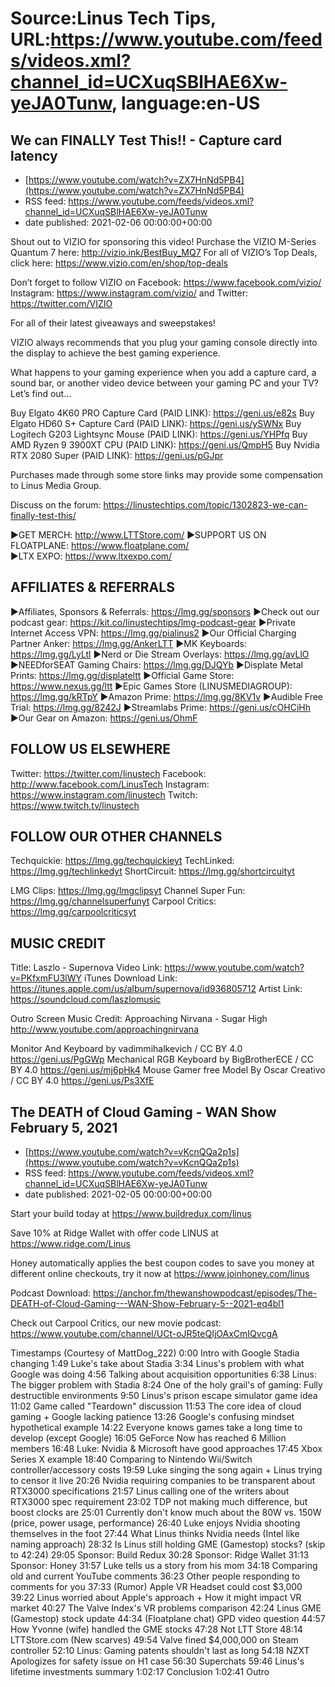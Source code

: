 # Source:Linus Tech Tips, URL:https://www.youtube.com/feeds/videos.xml?channel_id=UCXuqSBlHAE6Xw-yeJA0Tunw, language:en-US

## We can FINALLY Test This!! - Capture card latency
 - [https://www.youtube.com/watch?v=ZX7HnNd5PB4](https://www.youtube.com/watch?v=ZX7HnNd5PB4)
 - RSS feed: https://www.youtube.com/feeds/videos.xml?channel_id=UCXuqSBlHAE6Xw-yeJA0Tunw
 - date published: 2021-02-06 00:00:00+00:00

Shout out to VIZIO for sponsoring this video! Purchase the VIZIO M-Series Quantum 7 here: http://vizio.ink/BestBuy_MQ7
For all of VIZIO’s Top Deals, click here: https://www.vizio.com/en/shop/top-deals

Don’t forget to follow VIZIO on
Facebook: https://www.facebook.com/vizio/
Instagram: https://www.instagram.com/vizio/
and Twitter:  https://twitter.com/VIZIO

For all of their latest giveaways and sweepstakes!

VIZIO always recommends that you plug your gaming console directly into the display to achieve the best gaming experience.

What happens to your gaming experience when you add a capture card, a sound bar, or another video device between your gaming PC and your TV? Let’s find out…

Buy Elgato 4K60 PRO Capture Card (PAID LINK): https://geni.us/e82s
Buy Elgato HD60 S+ Capture Card (PAID LINK): https://geni.us/ySWNx
Buy Logitech G203 Lightsync Mouse (PAID LINK): https://geni.us/YHPfq
Buy AMD Ryzen 9 3900XT CPU (PAID LINK): https://geni.us/QmpH5
Buy Nvidia RTX 2080 Super (PAID LINK): https://geni.us/pGJpr

Purchases made through some store links may provide some compensation to Linus Media Group.

Discuss on the forum: https://linustechtips.com/topic/1302823-we-can-finally-test-this/

►GET MERCH: http://www.LTTStore.com/
►SUPPORT US ON FLOATPLANE: https://www.floatplane.com/  
►LTX EXPO: https://www.ltxexpo.com/   

AFFILIATES & REFERRALS
---------------------------------------------------
►Affiliates, Sponsors & Referrals: https://lmg.gg/sponsors
►Check out our podcast gear: https://kit.co/linustechtips/lmg-podcast-gear
►Private Internet Access VPN: https://lmg.gg/pialinus2
►Our Official Charging Partner Anker: https://lmg.gg/AnkerLTT
►MK Keyboards: https://lmg.gg/LyLtl
►Nerd or Die Stream Overlays: https://lmg.gg/avLlO
►NEEDforSEAT Gaming Chairs: https://lmg.gg/DJQYb
►Displate Metal Prints: https://lmg.gg/displateltt
►Official Game Store: https://www.nexus.gg/ltt
►Epic Games Store (LINUSMEDIAGROUP): https://lmg.gg/kRTpY
►Amazon Prime: https://lmg.gg/8KV1v
►Audible Free Trial: https://lmg.gg/8242J
►Streamlabs Prime: https://geni.us/cOHCiHh
►Our Gear on Amazon: https://geni.us/OhmF

FOLLOW US ELSEWHERE
---------------------------------------------------  
Twitter: https://twitter.com/linustech
Facebook: http://www.facebook.com/LinusTech
Instagram: https://www.instagram.com/linustech
Twitch: https://www.twitch.tv/linustech

FOLLOW OUR OTHER CHANNELS
---------------------------------------------------  
Techquickie: https://lmg.gg/techquickieyt
TechLinked: https://lmg.gg/techlinkedyt
ShortCircuit: https://lmg.gg/shortcircuityt

LMG Clips: https://lmg.gg/lmgclipsyt
Channel Super Fun: https://lmg.gg/channelsuperfunyt
Carpool Critics: https://lmg.gg/carpoolcriticsyt

MUSIC CREDIT
---------------------------------------------------  
Title: Laszlo - Supernova
Video Link: https://www.youtube.com/watch?v=PKfxmFU3lWY
iTunes Download Link: https://itunes.apple.com/us/album/supernova/id936805712
Artist Link: https://soundcloud.com/laszlomusic

Outro Screen Music Credit: Approaching Nirvana - Sugar High http://www.youtube.com/approachingnirvana

Monitor And Keyboard by vadimmihalkevich / CC BY 4.0  https://geni.us/PgGWp
Mechanical RGB Keyboard by BigBrotherECE / CC BY 4.0 https://geni.us/mj6pHk4
Mouse Gamer free Model By Oscar Creativo / CC BY 4.0 https://geni.us/Ps3XfE

## The DEATH of Cloud Gaming - WAN Show February 5, 2021
 - [https://www.youtube.com/watch?v=vKcnQQa2p1s](https://www.youtube.com/watch?v=vKcnQQa2p1s)
 - RSS feed: https://www.youtube.com/feeds/videos.xml?channel_id=UCXuqSBlHAE6Xw-yeJA0Tunw
 - date published: 2021-02-05 00:00:00+00:00

Start your build today at https://www.buildredux.com/linus

Save 10% at Ridge Wallet with offer code LINUS at https://www.ridge.com/Linus

Honey automatically applies the best coupon codes to save you money at 
different online checkouts, try it now at https://www.joinhoney.com/linus

Podcast Download: https://anchor.fm/thewanshowpodcast/episodes/The-DEATH-of-Cloud-Gaming---WAN-Show-February-5--2021-eq4bl1

Check out Carpool Critics, our new movie podcast: https://www.youtube.com/channel/UCt-oJR5teQIjOAxCmIQvcgA

Timestamps (Courtesy of MattDog_222)
0:00 Intro with Google Stadia changing 
1:49 Luke's take about Stadia
3:34 Linus's problem with what Google was doing
4:56 Talking about acquisition opportunities
6:38 Linus: The bigger problem with Stadia
8:24 One of the holy grail's of gaming: Fully destructible environments
9:50 Linus's prison escape simulator game idea
11:02 Game called "Teardown" discussion
11:53 The core idea of cloud gaming + Google lacking patience
13:26 Google's confusing mindset hypothetical example
14:22 Everyone knows games take a long time to develop (except Google)
16:05 GeForce Now has reached 6 Million members
16:48 Luke: Nvidia & Microsoft have good approaches
17:45 Xbox Series X example
18:40 Comparing to Nintendo Wii/Switch controller/accessory costs
19:59 Luke singing the song again + Linus trying to censor it live
20:26 Nvidia requiring companies to be transparent about RTX3000 specifications
21:57 Linus calling one of the writers about RTX3000 spec requirement
23:02 TDP not making much difference, but boost clocks are
25:01 Currently don't know much about the 80W vs. 150W (price, power usage, performance)
26:40 Luke enjoys Nvidia shooting themselves in the foot
27:44 What Linus thinks Nvidia needs (Intel like naming approach)
28:32 Is Linus still holding GME (Gamestop) stocks? (skip to 42:24)
29:05 Sponsor: Build Redux
30:28 Sponsor: Ridge Wallet
31:13 Sponsor: Honey
31:57 Luke tells us a story from his mom
34:18 Comparing old and current YouTube comments
36:23 Other people responding to comments for you
37:33 (Rumor) Apple VR Headset could cost $3,000
39:22 Linus worried about Apple's approach + How it might impact VR market
40:27 The Valve Index's VR problems comparison
42:24 Linus GME (Gamestop) stock update
44:34 (Floatplane chat) GPD video question
44:57 How Yvonne (wife) handled the GME stocks
47:28 Not LTT Store
48:14 LTTStore.com (New scarves)
49:54 Valve fined $4,000,000 on Steam controller
52:10 Linus: Gaming patents shouldn't last as long
54:18 NZXT Apologizes for safety issue on H1 case
56:30 Superchats
59:46 Linus's lifetime investments summary
1:02:17 Conclusion
1:02:41 Outro

